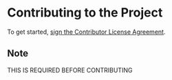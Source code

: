 # Contributing to the Project

To get started, [sign the Contributor License Agreement](https://www.clahub.com/agreements/cadyyan/mcserver-tools).

## Note
THIS IS REQUIRED BEFORE CONTRIBUTING

